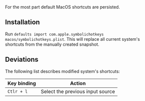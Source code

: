 For the most part default MacOS shortcuts are persisted.

## Installation
Run `defaults import com.apple.symbolichotkeys macos/symbolichotkeys.plist`. This will replace all current system's shortcuts from the manually created snapshot.

## Deviations

The following list describes modified system's shortcuts:

| Key binding |              Action              |
| ----------- | :------------------------------: |
| `Ctlr + l`  | Select the previous input source |
